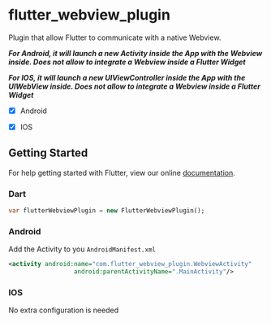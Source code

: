 # flutter_webview_plugin


Plugin that allow Flutter to communicate with a native Webview.


***For Android, it will launch a new Activity inside the App with the Webview inside. Does not allow to integrate a Webview inside a Flutter Widget***

***For IOS, it will launch a new UIViewController inside the App with the UIWebView inside. Does not allow to integrate a Webview inside a Flutter Widget***

 - [x] Android
 - [x] IOS


## Getting Started

For help getting started with Flutter, view our online
[documentation](http://flutter.io/).


### Dart

```dart
var flutterWebviewPlugin = new FlutterWebviewPlugin();
```

### Android

Add the Activity to you `AndroidManifest.xml`

```xml
<activity android:name="com.flutter_webview_plugin.WebviewActivity"
                  android:parentActivityName=".MainActivity"/>
```

### IOS

No extra configuration is needed
